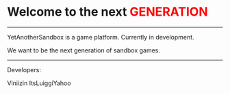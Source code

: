 # Welcome to the next <span style="color: red;">GENERATION</span>
---

YetAnotherSandbox is a game platform. Currently in development.

We want to be the next generation of sandbox games.

---

Developers:

Viniizin
ItsLuiggiYahoo

